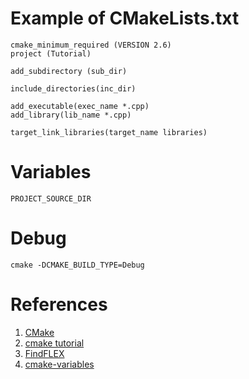 
# Example of CMakeLists.txt
```
cmake_minimum_required (VERSION 2.6)
project (Tutorial)

add_subdirectory (sub_dir)

include_directories(inc_dir)

add_executable(exec_name *.cpp)
add_library(lib_name *.cpp)

target_link_libraries(target_name libraries)
```
# Variables
```
PROJECT_SOURCE_DIR
```

# Debug
```
cmake -DCMAKE_BUILD_TYPE=Debug
```

# References
1. [CMake](http://www.aosabook.org/en/cmake.html)
2. [cmake tutorial](https://cmake.org/cmake-tutorial/)
3. [FindFLEX](https://cmake.org/cmake/help/v3.0/module/FindFLEX.html)
4. [cmake-variables](https://cmake.org/cmake/help/latest/manual/cmake-variables.7.html)
